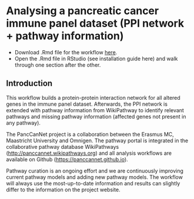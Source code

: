 # Analysing a pancreatic cancer immune panel dataset (PPI network + pathway information)

* Download .Rmd file for the workflow [here](PancCanNet-workflow3.Rmd). 
* Open the .Rmd file in RStudio (see installation guide here) and walk through one section after the other. 

## Introduction

This workflow builds a protein-protein interaction network for all altered genes in the immune panel dataset. Afterwards, the PPI network is extended with pathway information from WikiPathway to identify relevant pathways and missing pathway information (affected genes not present in any pathway).

The PancCanNet project is a collaboration between the Erasmus MC,
Maastricht University and Omnigen. The pathway portal is integrated in
the collaborative pathway database WikiPathways
(<http://panccannet.wikipathways.org>) and all analysis workflows are
available on Github (<https://panccannet.github.io>).

Pathway curation is an ongoing effort and we are continuously improving
current pathway models and adding new pathway models. The workflow will
always use the most-up-to-date information and results can slightly
differ to the information on the project website.
